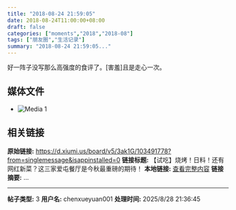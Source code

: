 ```yaml
---
title: "2018-08-24 21:59:05"
date: 2018-08-24T11:00:00+08:00
draft: false
categories: ["moments","2018","2018-08"]
tags: ["朋友圈","生活记录"]
summary: "2018-08-24 21:59:05..."
---
```


好一阵子没写那么高强度的食评了。[害羞]且是走心一次。

## 媒体文件

- ![Media 1](/Moments/photos/2018-08-24/201808242159050.jpg)

## 相关链接

**原始链接:** https://d.xiumi.us/board/v5/3ak1G/103491778?from=singlemessage&isappinstalled=0
**链接标题:** 【试吃】烧烤！日料！还有网红新菜？这三家爱屯餐厅是今秋最重磅的期待！
**本地链接:** [查看完整内容](/link_content/2018/08/2018-08-24-1/link_content/)
**链接摘要:** ...

---

**帖子类型:** 3
**用户名:** chenxueyuan001
**处理时间:** 2025/8/28 21:36:45